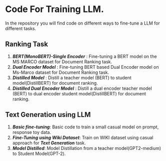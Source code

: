 # Code For Training LLM.

In the repository you will find code on different ways to fine-tune a LLM for different tasks.
## Ranking Task
1. ***BERT(MonoBERT)-Single Encoder*** :  Fine-tuning a BERT model on the MS MARCO dataset for Document Ranking task.
2. ***Dual Encoder Model*** : Fine-tuning BERT based Dual Encoder model on Ms-Marco dataset for Document Ranking task.
3. ***Distilled Model*** : Distill a teacher model (BERT) to student model(DistillBERT) for document ranking.
4. ***Distilled Dual Encoder Model*** : Distill a dual encoder teacher model (BERT) to dual encoder student model(DistillBERT) for document ranking.

## Text Generation using LLM
1. ***Basic fine-tuning***: Basic code to train a small casual model on prompt, response toy data.
2. ***Fine-Tuning using Wiki Dataset***: Train on WIKI dataset using casual approach for ***Text Generation*** task.
3. ***Model Distilled***: Model Distillation from a teacher model(GPT2-medium) to Student Model(GPT-2).
